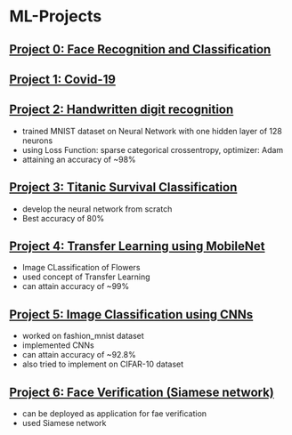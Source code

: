 # ML-Projects

## [Project 0: Face Recognition and Classification](https://github.com/aman247av/ML-Projects/blob/main/Face%20Recognition%20and%20Classification%20Project.ipynb)

## [Project 1: Covid-19](https://github.com/aman247av/ML-Projects/tree/main/COVID-19)

## [Project 2: Handwritten digit recognition](https://github.com/aman247av/ML-Projects/blob/main/Handwritten%20digit%20recognition.ipynb)
-  trained MNIST dataset on Neural Network with one hidden layer of 128 neurons
-  using Loss Function: sparse categorical crossentropy, optimizer: Adam 
-  attaining an accuracy of ~98%

## [Project 3: Titanic Survival Classification](https://github.com/aman247av/ML-Projects/tree/main/Titanic%20Classification)
- develop the neural network from scratch
- Best accuracy of 80%

## [Project 4: Transfer Learning using MobileNet](https://github.com/aman247av/ML-Projects/tree/main/MobileNet)
- Image CLassification of Flowers
- used concept of Transfer Learning
- can attain accuracy of ~99%

## [Project 5: Image Classification using CNNs](https://github.com/aman247av/ML-Projects/blob/main/Image%20Classification.ipynb)
- worked on fashion_mnist dataset
- implemented CNNs
- can attain accuracy of ~92.8%
- also tried to implement on CIFAR-10 dataset

## [Project 6: Face Verification (Siamese network)](https://github.com/aman247av/ML-Projects/blob/main/Image%20Classification.ipynb)
- can be deployed as application for fae verification
- used Siamese network
